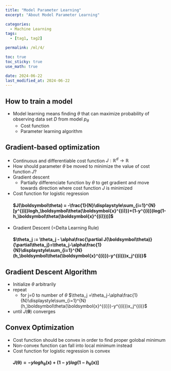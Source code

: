 ```yaml
---
title: "Model Parameter Learning"
excerpt: "About Model Parameter Learning"

categories:
  - Machine Learning
tags:
  - [tag1, tag2]

permalink: /ml/4/

toc: true
toc_sticky: true
use_math: true

date: 2024-06-22
last_modified_at: 2024-06-22
---
```


## How to train a model
- Model learning means finding $\theta$ that can maximize probability of observing data set $D$ from model $p_\theta$
  - Cost function
  - Parameter learning algorithm

## Gradient-based optimization
- Continuous and differentiable cost function $J:\mathbb{R}^d\to\mathbb{R}$
- How should parameter $\theta$ be moved to minimize the value of cost function $J$?
- Gradient descent
  - Partially differenciate function by $\theta$ to get gradient and move towards direction where cost function $J$ is minimized
- Cost function for logistic regression
  #### $J(\boldsymbol\theta) = -\frac{1}{N}\displaystyle\sum_{i=1}^{N}[y^{(i)}logh_\boldsymbol\theta(\boldsymbol{x}^{(i)})+(1-y^{(i)})log(1-h_\boldsymbol\theta(\boldsymbol{x}^{(i)}))]$
- Gradient Descent (=Delta Learning Rule)
  #### $\theta_j := \theta_j - \alpha\frac{\partial J(\boldsymbol\theta)}{\partial\theta_j}=\theta_j-\alpha\frac{1}{N}\displaystyle\sum_{i=1}^{N}(h_\boldsymbol\theta(\boldsymbol{x}^{(i)})-y^{(i)})x_j^{(i)}$

## Gradient Descent Algorithm
- Initialize $\theta$ arbitrarily
- repeat
  - for j=0 to number of $\theta$
    $\theta_j =\theta_j-\alpha\frac{1}{N}\displaystyle\sum_{i=1}^{N}(h_\boldsymbol\theta(\boldsymbol{x}^{(i)})-y^{(i)})x_j^{(i)}$
- until $J(\boldsymbol\theta)$ converges

## Convex Optimization
- Cost function should be convex in order to find proper golobal minimum
- Non-convex function can fall into local minimum instead
- Cost function for logistic regression is convex
  #### $J(\boldsymbol\theta) = -ylogh_\boldsymbol\theta(\boldsymbol{x})+(1-y)log(1-h_\boldsymbol\theta(\boldsymbol{x})]$
